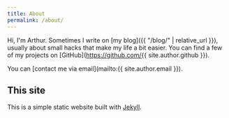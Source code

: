 ```yaml
---
title: About
permalink: /about/
---
```


Hi, I'm Arthur. Sometimes I write on [my blog]({{ "/blog/" | relative_url }}), usually about small hacks that make my life a bit easier. You can find a few of my projects on [GitHub](https://github.com/{{ site.author.github }}).

You can [contact me via email](mailto:{{ site.author.email }}).


## This site

This is a simple static website built with [Jekyll](https://jekyllrb.com).
